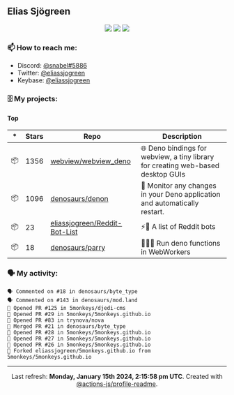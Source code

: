 ## Elias Sjögreen

<p align="center">
  <img src="https://img.shields.io/badge/🎂-dec. 2003-success" />
  <img src="https://img.shields.io/badge/🌎-Stockholm-informational" />
  <img src="https://img.shields.io/badge/👦-He/Him-informational" />
</p>

### 📫 How to reach me:

- Discord: [@snabel#5886](https://discord.com/users/267978757799673866)
- Twitter: [@eliassjogreen](https://twitter.com/eliassjogreen)
- Keybase: [@eliassjogreen](https://keybase.io/eliassjogreen)

### 🗄 My projects:

#### Top
|*|Stars|Repo|Description|
|---|---|---|---|
| 📦 | 1356 | [webview/webview_deno](https://github.com/webview/webview_deno) | 🌐 Deno bindings for webview, a tiny library for creating web-based desktop GUIs |
| 📦 | 1096 | [denosaurs/denon](https://github.com/denosaurs/denon) | 👀 Monitor any changes in your Deno application and automatically restart. |
| 📦 | 23 | [eliassjogreen/Reddit-Bot-List](https://github.com/eliassjogreen/Reddit-Bot-List) | ⚡️🤖 A list of Reddit bots |
| 📦 | 18 | [denosaurs/parry](https://github.com/denosaurs/parry) | 👷🏽‍♂️ Run deno functions in WebWorkers |

### 🗣 My activity:

```
🗣 Commented on #18 in denosaurs/byte_type
🗣 Commented on #143 in denosaurs/mod.land
💪 Opened PR #125 in 5monkeys/djedi-cms
💪 Opened PR #29 in 5monkeys/5monkeys.github.io
💪 Opened PR #83 in trynova/nova
🎉 Merged PR #21 in denosaurs/byte_type
💪 Opened PR #28 in 5monkeys/5monkeys.github.io
💪 Opened PR #27 in 5monkeys/5monkeys.github.io
💪 Opened PR #26 in 5monkeys/5monkeys.github.io
🍴 Forked eliassjogreen/5monkeys.github.io from 5monkeys/5monkeys.github.io
```

------------
<p align="center">Last refresh: <b>Monday, January 15th 2024, 2:15:58 pm UTC</b>. Created with <a href=https://github.com/marketplace/actions/profile-readme>@actions-js/profile-readme</a>.</p>
